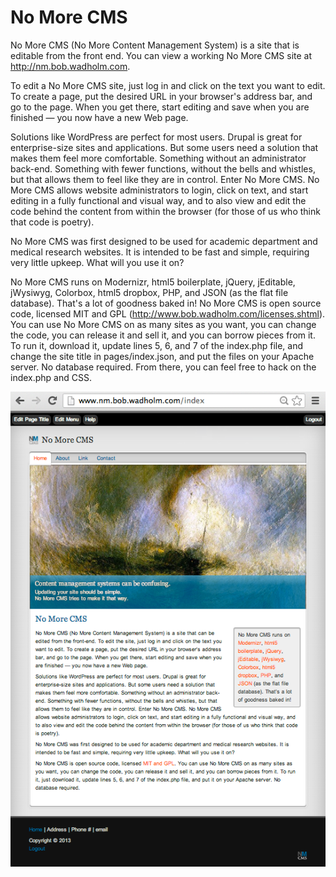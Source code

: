 No More CMS
===========

No More CMS (No More Content Management System) is a site that is editable from the front end. You can view a working No More CMS site at http://nm.bob.wadholm.com. 

To edit a No More CMS site, just log in and click on the text you want to edit. To create a page, put the desired URL in your browser's address bar, and go to the page. When you get there, start editing and save when you are finished — you now have a new Web page.  

Solutions like WordPress are perfect for most users. Drupal is great for enterprise-size sites and applications. But some users need a solution that makes them feel more comfortable. Something without an administrator back-end. Something with fewer functions, without the bells and whistles, but that allows them to feel like they are in control. Enter No More CMS. No More CMS allows website administrators to login, click on text, and start editing in a fully functional and visual way, and to also view and edit the code behind the content from within the browser (for those of us who think that code is poetry). 

No More CMS was first designed to be used for academic department and medical research websites. It is intended to be fast and simple, requiring very little upkeep. What will you use it on?

No More CMS runs on Modernizr, html5 boilerplate, jQuery, jEditable, jWysiwyg, Colorbox, html5 dropbox, PHP, and JSON (as the flat file database). That's a lot of goodness baked in! No More CMS is open source code, licensed MIT and GPL (http://www.bob.wadholm.com/licenses.shtml). You can use No More CMS on as many sites as you want, you can change the code, you can release it and sell it, and you can borrow pieces from it. To run it, download it, update lines 5, 6, and 7 of the index.php file, and change the site title in pages/index.json, and put the files on your Apache server. No database required. From there, you can feel free to hack on the index.php and CSS. 

![Screenshot of No More CMS site](img/Screen-Shot.png)
